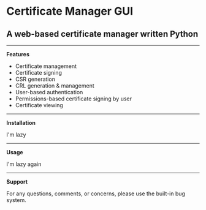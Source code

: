 # Certificate Manager GUI
## A web-based certificate manager written Python

---
**Features**

- Certificate management
- Certificate signing
- CSR generation
- CRL generation & management
- User-based authentication
- Permissions-based certificate signing by user
- Certificate viewing

---
**Installation**

I'm lazy


---
**Usage**

I'm lazy again


---
**Support**

For any questions, comments, or concerns, please use the built-in bug system.
